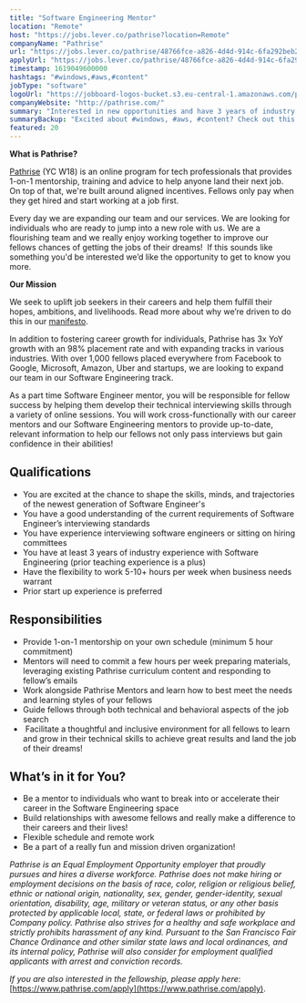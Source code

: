 ```yaml
---
title: "Software Engineering Mentor"
location: "Remote"
host: "https://jobs.lever.co/pathrise?location=Remote"
companyName: "Pathrise"
url: "https://jobs.lever.co/pathrise/48766fce-a826-4d4d-914c-6fa292beb209"
applyUrl: "https://jobs.lever.co/pathrise/48766fce-a826-4d4d-914c-6fa292beb209/apply"
timestamp: 1619049600000
hashtags: "#windows,#aws,#content"
jobType: "software"
logoUrl: "https://jobboard-logos-bucket.s3.eu-central-1.amazonaws.com/pathrise"
companyWebsite: "http://pathrise.com/"
summary: "Interested in new opportunities and have 3 years of industry experience with Software Engineering? Pathrise has a job opening for a software engineering mentor."
summaryBackup: "Excited about #windows, #aws, #content? Check out this job post!"
featured: 20
---
```


**What is Pathrise?**

[Pathrise](https://www.pathrise.com/) (YC W18) is an online program for tech professionals that provides 1-on-1 mentorship, training and advice to help anyone land their next job. On top of that, we're built around aligned incentives. Fellows only pay when they get hired and start working at a job first.

Every day we are expanding our team and our services. We are looking for individuals who are ready to jump into a new role with us. We are a flourishing team and we really enjoy working together to improve our fellows chances of getting the jobs of their dreams!  If this sounds like something you'd be interested we’d like the opportunity to get to know you more.

**Our Mission**

We seek to uplift job seekers in their careers and help them fulfill their hopes, ambitions, and livelihoods. Read more about why we’re driven to do this in our [manifesto](https://www.pathrise.com/manifesto).

In addition to fostering career growth for individuals, Pathrise has 3x YoY growth with an 98% placement rate and with expanding tracks in various industries. With over 1,000 fellows placed everywhere from Facebook to Google, Microsoft, Amazon, Uber and startups, we are looking to expand our team in our Software Engineering track.

As a part time Software Engineer mentor, you will be responsible for fellow success by helping them develop their technical interviewing skills through a variety of online sessions. You will work cross-functionally with our career mentors and our Software Engineering mentors to provide up-to-date, relevant information to help our fellows not only pass interviews but gain confidence in their abilities! 

## Qualifications

*   You are excited at the chance to shape the skills, minds, and trajectories of the newest generation of Software Engineer's
*   You have a good understanding of the current requirements of Software Engineer’s interviewing standards
*   You have experience interviewing software engineers or sitting on hiring committees
*   You have at least 3 years of industry experience with Software Engineering (prior teaching experience is a plus)
*   Have the flexibility to work 5-10+ hours per week when business needs warrant 
*   Prior start up experience is preferred

## Responsibilities

*   Provide 1-on-1 mentorship on your own schedule (minimum 5 hour commitment)
*   Mentors will need to commit a few hours per week preparing materials, leveraging existing Pathrise curriculum content and responding to fellow’s emails 
*   Work alongside Pathrise Mentors and learn how to best meet the needs and learning styles of your fellows
*   Guide fellows through both technical and behavioral aspects of the job search
*    Facilitate a thoughtful and inclusive environment for all fellows to learn and grow in their technical skills to achieve great results and land the job of their dreams!

## What’s in it for You?

*   Be a mentor to individuals who want to break into or accelerate their career in the Software Engineering space
*   Build relationships with awesome fellows and really make a difference to their careers and their lives!
*   Flexible schedule and remote work 
*   Be a part of a really fun and mission driven organization!

_Pathrise is an Equal Employment Opportunity employer that proudly pursues and hires a diverse workforce. Pathrise does not make hiring or employment decisions on the basis of race, color, religion or religious belief, ethnic or national origin, nationality, sex, gender, gender-identity, sexual orientation, disability, age, military or veteran status, or any other basis protected by applicable local, state, or federal laws or prohibited by Company policy. Pathrise also strives for a healthy and safe workplace and strictly prohibits harassment of any kind. Pursuant to the San Francisco Fair Chance Ordinance and other similar state laws and local ordinances, and its internal policy, Pathrise will also consider for employment qualified applicants with arrest and conviction records._

_If you are also interested in the fellowship, please apply here_: [https://www.pathrise.com/apply](https://www.pathrise.com/apply).
